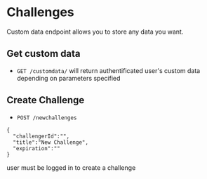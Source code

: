 # Challenges

Custom data endpoint allows you to store any data you want.

## Get custom data
* `GET /customdata/` will return authentificated user's custom data
 depending on parameters specified


## Create Challenge

* `POST /newchallenges`
```
{
  "challengerId":"",
  "title":"New Challenge",
  "expiration":""
}
```
user must be logged in to create a challenge

